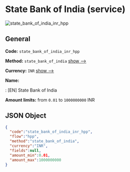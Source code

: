 
# State Bank of India (service) 
![state_bank_of_india_inr_hpp](https://static.openfintech.io/payment_methods/state_bank_of_india_inr_hpp/logo.svg?w=400&c=v0.59.26#w200)  

## General 
 
**Code:** `state_bank_of_india_inr_hpp` 
 
**Method:** `state_bank_of_india` 
 [show -->](/payment-methods/state_bank_of_india/) 
 
**Currency:** `INR` [show -->](/currencies/INR/) 
 
**Name:** 
 
:	[EN] State Bank of India 
 
**Amount limits:** from `0.01` to `1000000000` INR 

## JSON Object 

```json
{
  "code":"state_bank_of_india_inr_hpp",
  "flow":"hpp",
  "method":"state_bank_of_india",
  "currency":"INR",
  "fields":null,
  "amount_min":0.01,
  "amount_max":1000000000
}
```  
